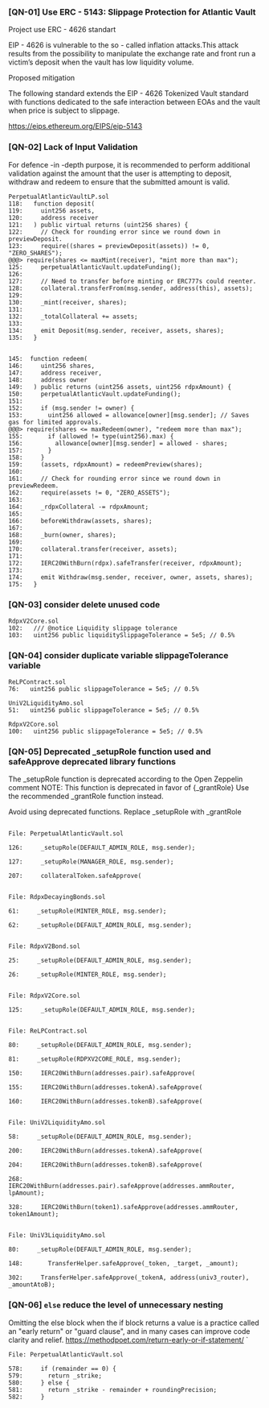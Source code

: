 ### [QN-01] Use ERC - 5143: Slippage Protection for Atlantic Vault

Project use ERC - 4626 standart

EIP - 4626 is vulnerable to the so - called inflation attacks.This attack results from the possibility to manipulate the exchange rate and front run a victim’s deposit when the vault has low liquidity volume.

Proposed mitigation

The following standard extends the EIP - 4626 Tokenized Vault standard with functions dedicated to the safe interaction between EOAs and the vault when price is subject to slippage.

https://eips.ethereum.org/EIPS/eip-5143

### [QN-02] Lack of Input Validation

For defence -in -depth purpose, it is recommended to perform additional validation against the amount that the user is attempting to deposit, withdraw and redeem to ensure that the submitted amount is valid.


```solidity
PerpetualAtlanticVaultLP.sol
118:   function deposit(
119:     uint256 assets,
120:     address receiver
121:   ) public virtual returns (uint256 shares) {
122:     // Check for rounding error since we round down in previewDeposit.
123:     require((shares = previewDeposit(assets)) != 0, "ZERO_SHARES");
@@@> require(shares <= maxMint(receiver), "mint more than max");
125:     perpetualAtlanticVault.updateFunding();
126: 
127:     // Need to transfer before minting or ERC777s could reenter.
128:     collateral.transferFrom(msg.sender, address(this), assets);
129: 
130:     _mint(receiver, shares);
131: 
132:     _totalCollateral += assets;
133: 
134:     emit Deposit(msg.sender, receiver, assets, shares);
135:   }


145:  function redeem(
146:     uint256 shares,
147:     address receiver,
148:     address owner
149:   ) public returns (uint256 assets, uint256 rdpxAmount) {
150:     perpetualAtlanticVault.updateFunding();
151: 
152:     if (msg.sender != owner) {
153:       uint256 allowed = allowance[owner][msg.sender]; // Saves gas for limited approvals.
@@@> require(shares <= maxRedeem(owner), "redeem more than max");
155:       if (allowed != type(uint256).max) {
156:         allowance[owner][msg.sender] = allowed - shares;
157:       }
158:     }
159:     (assets, rdpxAmount) = redeemPreview(shares);
160: 
161:     // Check for rounding error since we round down in previewRedeem.
162:     require(assets != 0, "ZERO_ASSETS");
163: 
164:     _rdpxCollateral -= rdpxAmount;
165: 
166:     beforeWithdraw(assets, shares);
167: 
168:     _burn(owner, shares);
169: 
170:     collateral.transfer(receiver, assets);
171: 
172:     IERC20WithBurn(rdpx).safeTransfer(receiver, rdpxAmount);
173: 
174:     emit Withdraw(msg.sender, receiver, owner, assets, shares);
175:   }
```


### [QN-03] consider delete unused code

```solidity
RdpxV2Core.sol
102:   /// @notice Liquidity slippage tolerance
103:   uint256 public liquiditySlippageTolerance = 5e5; // 0.5%
```

### [QN-04] consider duplicate variable slippageTolerance variable  

```solidity
ReLPContract.sol
76:   uint256 public slippageTolerance = 5e5; // 0.5%

UniV2LiquidityAmo.sol
51:   uint256 public slippageTolerance = 5e5; // 0.5%

RdpxV2Core.sol
100:   uint256 public slippageTolerance = 5e5; // 0.5%
```

### [QN-05] Deprecated _setupRole function used and safeApprove deprecated library functions
The _setupRole function is deprecated according to the Open Zeppelin comment
NOTE: This function is deprecated in favor of {_grantRole}
Use the recommended _grantRole function instead.

Avoid using deprecated functions. Replace _setupRole with _grantRole
```solidity
 
File: PerpetualAtlanticVault.sol

126:     _setupRole(DEFAULT_ADMIN_ROLE, msg.sender);

127:     _setupRole(MANAGER_ROLE, msg.sender);

207:     collateralToken.safeApprove(

```

```solidity
 
File: RdpxDecayingBonds.sol

61:     _setupRole(MINTER_ROLE, msg.sender);

62:     _setupRole(DEFAULT_ADMIN_ROLE, msg.sender);

```

```solidity
 
File: RdpxV2Bond.sol

25:     _setupRole(DEFAULT_ADMIN_ROLE, msg.sender);

26:     _setupRole(MINTER_ROLE, msg.sender);

```

```solidity
 
File: RdpxV2Core.sol

125:     _setupRole(DEFAULT_ADMIN_ROLE, msg.sender);

```

```solidity
 
File: ReLPContract.sol

80:     _setupRole(DEFAULT_ADMIN_ROLE, msg.sender);

81:     _setupRole(RDPXV2CORE_ROLE, msg.sender);

150:     IERC20WithBurn(addresses.pair).safeApprove(

155:     IERC20WithBurn(addresses.tokenA).safeApprove(

160:     IERC20WithBurn(addresses.tokenB).safeApprove(

```

```solidity
 
File: UniV2LiquidityAmo.sol

58:     _setupRole(DEFAULT_ADMIN_ROLE, msg.sender);

200:     IERC20WithBurn(addresses.tokenA).safeApprove(

204:     IERC20WithBurn(addresses.tokenB).safeApprove(

268:     IERC20WithBurn(addresses.pair).safeApprove(addresses.ammRouter, lpAmount);

328:     IERC20WithBurn(token1).safeApprove(addresses.ammRouter, token1Amount);

```

```solidity
 
File: UniV3LiquidityAmo.sol

80:     _setupRole(DEFAULT_ADMIN_ROLE, msg.sender);

148:       TransferHelper.safeApprove(_token, _target, _amount);

302:     TransferHelper.safeApprove(_tokenA, address(univ3_router), _amountAtoB);

```


### [QN-06] `else` reduce the level of unnecessary nesting

Omitting the else block when the if block returns a value is a practice called an "early return" or "guard clause", and in many cases can improve code clarity and relief. https://methodpoet.com/return-early-or-if-statement/ `


 ```solidity
File: PerpetualAtlanticVault.sol

578:     if (remainder == 0) {
579:       return _strike;
580:     } else {
581:       return _strike - remainder + roundingPrecision;
582:     }
```


